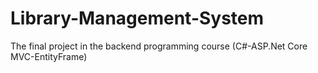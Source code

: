 # Library-Management-System
The final project in the backend programming course (C#-ASP.Net Core MVC-EntityFrame)
